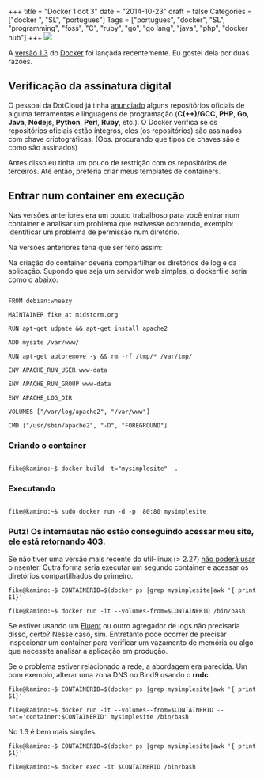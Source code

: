 +++
title = "Docker 1 dot 3"
date = "2014-10-23"
draft = false
Categories = ["docker ", "SL", "portugues"]
Tags = ["portugues", "docker", "SL", "programming", "foss", "C", "ruby", "go", "go lang", "java", "php", "docker hub"]
+++
![]( /images/solomon-keynote-penguin-authentication-300x235.png)

A [versão 1.3][docker13] do [Docker][docker] foi lançada recentemente. Eu
gostei dela por duas razões.

## Verificação da assinatura digital

O pessoal da DotCloud já tinha [anunciado][danuncio] alguns repositórios
oficiais de alguma ferramentas e linguagens de programação (**C(++)/GCC**,
**PHP**, **Go**, **Java**, **Nodejs**, **Python**, **Perl**, **Ruby**,
etc.). O Docker verifica se os repositórios oficiais estão íntegros, eles
(os repositórios) são assinados com chave criptográficas. (Obs. procurando
que tipos de chaves são e como são assinados)

Antes disso eu tinha um pouco de restrição com os repositórios de terceiros.
Até então, preferia criar meus templates de containers.

## Entrar num container em execução

Nas versões anteriores era um pouco trabalhoso para você entrar num container
e analisar um problema que estivesse ocorrendo, exemplo: identificar um
problema de permissão num diretório.

Na versões anteriores teria que ser feito assim:

Na criação do container deveria compartilhar os diretórios de log e da
aplicação. Supondo que seja um servidor web simples, o  dockerfile seria
como o abaixo:

```

FROM debian:wheezy

MAINTAINER fike at midstorm.org

RUN apt-get udpate && apt-get install apache2

ADD mysite /var/www/

RUN apt-get autoremove -y && rm -rf /tmp/* /var/tmp/

ENV APACHE_RUN_USER www-data

ENV APACHE_RUN_GROUP www-data

ENV APACHE_LOG_DIR

VOLUMES ["/var/log/apache2", "/var/www"]

CMD ["/usr/sbin/apache2", "-D", "FOREGROUND"]

```

### Criando o container

```

fike@kamino:~$ docker build -t="mysimplesite"  .

```

### Executando

```

fike@kamino:~$ sudo docker run -d -p  80:80 mysimplesite

```

### Putz! Os internautas não estão conseguindo acessar meu site, ele está retornando 403.

Se não tiver uma versão mais recente do util-linux (> 2.27)
[não poderá usar][nsenter] o nsenter. Outra forma seria executar um segundo
container e acessar os diretórios compartilhados do primeiro.

```
fike@kamino:~$ CONTAINERID=$(docker ps |grep mysimplesite|awk '{ print $1}'

fike@kamino:~$ docker run -it --volumes-from=$CONTAINERID /bin/bash

```

Se estiver usando um [Fluent][fluent] ou outro agregador de logs não
precisaria disso, certo? Nesse caso, sim. Entretanto pode ocorrer de precisar
inspecionar um container para verificar um vazamento de memória ou algo
que necessite analisar a aplicação em produção.

Se o problema estiver relacionado a rede, a abordagem era parecida. Um bom
exemplo, alterar uma zona DNS no Bind9 usando o **rndc**.

```
fike@kamino:~$ CONTAINERID=$(docker ps |grep mysimplesite|awk '{ print $1}'

fike@kamino:~$ docker run -it --volumes--from=$CONTAINERID --net='container:$CONTAINERID' mysimplesite /bin/bash

```

No 1.3 é bem mais simples.

```
fike@kamino:~$ CONTAINERID=$(docker ps |grep mysimplesite|awk '{ print $1}'

fike@kamino:~$ docker exec -it $CONTAINERID /bin/bash
```

[docker13]: https://blog.docker.com/2014/10/docker-1-3-signed-images-process-injection-security-options-mac-shared-directories/
[danuncio]: https://blog.docker.com/2014/09/docker-hub-official-repos-announcing-language-stacks/
[docker]: http://www.docker.com
[nsenter]: http://jpetazzo.github.io/2014/03/23/lxc-attach-nsinit-nsenter-docker-0-9/
[fluent]: http://www.fluentd.org/
